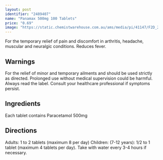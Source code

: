 ```yaml
---
layout: post
identifier: "2489407"
name: "Panamax 500mg 100 Tablets"
price: "0.69"
image: "https://static.chemistwarehouse.com.au/ams/media/pi/41147/F2D_200.jpg"
---
```

For the temporary relief of pain and discomfort in arthritis, headache, muscular and neuralgic conditions. Reduces fever.

## Warnings
For the relief of minor and temporary ailments and should be used strictly as directed. Prolonged use without medical supervision could be harmful. Always read the label. Consult your healthcare professional if symptoms persist.

## Ingredients
Each tablet contains Paracetamol 500mg

## Directions
Adults: 1 to 2 tablets (maximum 8 per day) Children: (7-12 years): 1/2 to 1 tablet (maximum 4 tablets per day). Take with water every 3-4 hours if necessary.